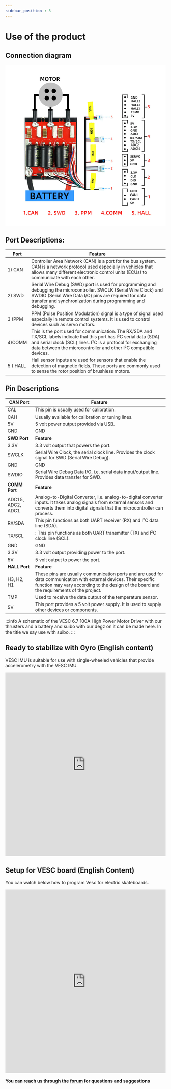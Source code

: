 ```yaml
---
sidebar_position : 3
---
```


# Use of the product

## Connection diagram

![Connection Diagram](./image/vesc69-100a-motor-surucu4.png)


## Port Descriptions:

| Port | Feature |
|----------------------------|--------------------------------------------------------------------------------------------------------------------------------------------------------------------------------------------------------------------------------------------|
|1)  CAN | Controller Area Network (CAN) is a port for the bus system. CAN is a network protocol used especially in vehicles that allows many different electronic control units (ECUs) to communicate with each other.
|2) SWD | Serial Wire Debug (SWD) port is used for programming and debugging the microcontroller. SWCLK (Serial Wire Clock) and SWDIO (Serial Wire Data I/O) pins are required for data transfer and synchronization during programming and debugging.
3 )PPM | PPM (Pulse Position Modulation) signal is a type of signal used especially in remote control systems. It is used to control devices such as servo motors.
| 4)COMM | This is the port used for communication. The RX/SDA and TX/SCL labels indicate that this port has I²C serial data (SDA) and serial clock (SCL) lines. I²C is a protocol for exchanging data between the microcontroller and other I²C compatible devices.
|5 ) HALL | Hall sensor inputs are used for sensors that enable the detection of magnetic fields. These ports are commonly used to sense the rotor position of brushless motors.

## Pin Descriptions
 
| CAN Port | Feature |
|----------------------------|--------------------------------------------------------------------------------------------------------------------------------------------------------------------------------------------------------------------------------------------|
|CAL | This pin is usually used for calibration.
CAH |Usually available for calibration or tuning lines.
|5V| 5 volt power output provided via USB.
|GND| GND 
| **SWD Port** | **Feature** |
|3.3V |3.3 volt output that powers the port.
SWCLK |Serial Wire Clock, the serial clock line. Provides the clock signal for SWD (Serial Wire Debug).
|GND| GND|
|SWDIO| Serial Wire Debug Data I/O, i.e. serial data input/output line. Provides data transfer for SWD.
|**COMM Port** | **Feature** |
|ADC15, ADC2, ADC1 | Analog-to-Digital Converter, i.e. analog-to-digital converter inputs. It takes analog signals from external sensors and converts them into digital signals that the microcontroller can process.
RX/SDA | This pin functions as both UART receiver (RX) and I²C data line (SDA).
TX/SCL |: This pin functions as both UART transmitter (TX) and I²C clock line (SCL).
|GND| GND|
|3.3V|3.3 volt output providing power to the port.
|5V|5 volt output to power the port. 
**HALL Port** | **Feature** |
|H3, H2, H1 | These pins are usually communication ports and are used for data communication with external devices. Their specific function may vary according to the design of the board and the requirements of the project.
TMP | Used to receive the data output of the temperature sensor.
|5V| This port provides a 5 volt power supply. It is used to supply other devices or components.| |



:::info
A schematic of the VESC 6.7 100A High Power Motor Driver with our thrusters and a battery and suibo with our degz on it can be made here. In the title we say use with suibo.
::: 

## Ready to stabilize with Gyro (English content)

VESC IMU is suitable for use with single-wheeled vehicles that provide accelerometry with the VESC IMU.

<iframe width="100%" height="574" src="https://www.youtube.com/embed/iGgNuo6o_Ug" title="VESC IMU Accelerometer Calibration - How To" frameborder="0" allow="accelerometer; autoplay; clipboard-write; encrypted-media; gyroscope; picture-in-picture; web-share" allowfullscreen></iframe>

## Setup for VESC board (English Content)

You can watch below how to program Vesc for electric skateboards.

<iframe width="100%" height="574" src="https://www.youtube.com/embed/lDuV8cnPRmI" title="VESC® Tool 2020 Tutorial - How to Program Vesc for DIY Electric Skateboards" frameborder="0" allow="accelerometer; autoplay; clipboard-write; encrypted-media; gyroscope; picture-in-picture; web-share" allowfullscreen></iframe>




**You can reach us through the [forum](https://forum.degzrobotics.com/) for questions and suggestions**
